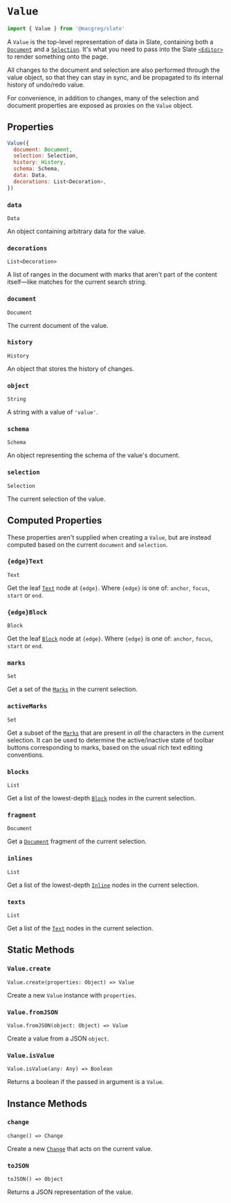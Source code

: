 # `Value`

```js
import { Value } from '@macgreg/slate'
```

A `Value` is the top-level representation of data in Slate, containing both a [`Document`](./document.md) and a [`Selection`](./selection.md). It's what you need to pass into the Slate [`<Editor>`](../slate-react/editor.md) to render something onto the page.

All changes to the document and selection are also performed through the value object, so that they can stay in sync, and be propagated to its internal history of undo/redo value.

For convenience, in addition to changes, many of the selection and document properties are exposed as proxies on the `Value` object.

## Properties

```js
Value({
  document: Document,
  selection: Selection,
  history: History,
  schema: Schema,
  data: Data,
  decorations: List<Decoration>,
})
```

### `data`

`Data`

An object containing arbitrary data for the value.

### `decorations`

`List<Decoration>`

A list of ranges in the document with marks that aren't part of the content itself—like matches for the current search string.

### `document`

`Document`

The current document of the value.

### `history`

`History`

An object that stores the history of changes.

### `object`

`String`

A string with a value of `'value'`.

### `schema`

`Schema`

An object representing the schema of the value's document.

### `selection`

`Selection`

The current selection of the value.

## Computed Properties

These properties aren't supplied when creating a `Value`, but are instead computed based on the current `document` and `selection`.

### `{edge}Text`

`Text`

Get the leaf [`Text`](./text.md) node at `{edge}`. Where `{edge}` is one of: `anchor`, `focus`, `start` or `end`.

### `{edge}Block`

`Block`

Get the leaf [`Block`](./block.md) node at `{edge}`. Where `{edge}` is one of: `anchor`, `focus`, `start` or `end`.

### `marks`

`Set`

Get a set of the [`Marks`](./mark.md) in the current selection.

### `activeMarks`

`Set`

Get a subset of the [`Marks`](./mark.md) that are present in _all_ the characters in the current selection. It can be used to determine the active/inactive state of toolbar buttons corresponding to marks, based on the usual rich text editing conventions.

### `blocks`

`List`

Get a list of the lowest-depth [`Block`](./block.md) nodes in the current selection.

### `fragment`

`Document`

Get a [`Document`](./document.md) fragment of the current selection.

### `inlines`

`List`

Get a list of the lowest-depth [`Inline`](./inline.md) nodes in the current selection.

### `texts`

`List`

Get a list of the [`Text`](./text.md) nodes in the current selection.

## Static Methods

### `Value.create`

`Value.create(properties: Object) => Value`

Create a new `Value` instance with `properties`.

### `Value.fromJSON`

`Value.fromJSON(object: Object) => Value`

Create a value from a JSON `object`.

### `Value.isValue`

`Value.isValue(any: Any) => Boolean`

Returns a boolean if the passed in argument is a `Value`.

## Instance Methods

### `change`

`change() => Change`

Create a new [`Change`](./change.md) that acts on the current value.

### `toJSON`

`toJSON() => Object`

Returns a JSON representation of the value.
